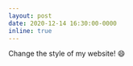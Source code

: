 ```yaml
---
layout: post
date: 2020-12-14 16:30:00-0000
inline: true
---
```


Change the style of my website! :smile: